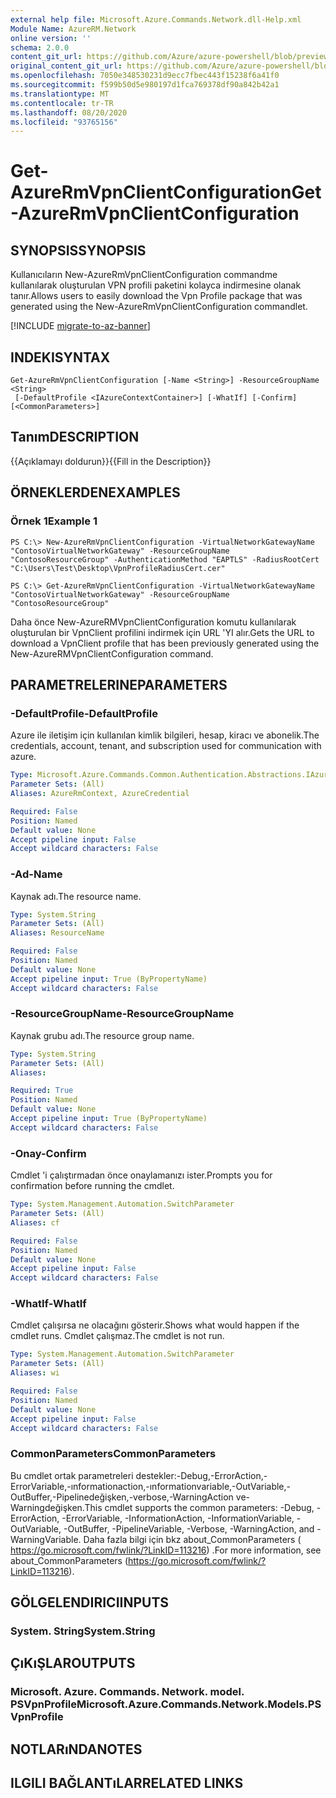```yaml
---
external help file: Microsoft.Azure.Commands.Network.dll-Help.xml
Module Name: AzureRM.Network
online version: ''
schema: 2.0.0
content_git_url: https://github.com/Azure/azure-powershell/blob/preview/src/ResourceManager/Network/Commands.Network/help/Get-AzureRmVpnClientConfiguration.md
original_content_git_url: https://github.com/Azure/azure-powershell/blob/preview/src/ResourceManager/Network/Commands.Network/help/Get-AzureRmVpnClientConfiguration.md
ms.openlocfilehash: 7050e348530231d9ecc7fbec443f15238f6a41f0
ms.sourcegitcommit: f599b50d5e980197d1fca769378df90a842b42a1
ms.translationtype: MT
ms.contentlocale: tr-TR
ms.lasthandoff: 08/20/2020
ms.locfileid: "93765156"
---
```

# <span data-ttu-id="44443-101">Get-AzureRmVpnClientConfiguration</span><span class="sxs-lookup"><span data-stu-id="44443-101">Get-AzureRmVpnClientConfiguration</span></span>

## <span data-ttu-id="44443-102">SYNOPSIS</span><span class="sxs-lookup"><span data-stu-id="44443-102">SYNOPSIS</span></span>
<span data-ttu-id="44443-103">Kullanıcıların New-AzureRmVpnClientConfiguration commandme kullanılarak oluşturulan VPN profili paketini kolayca indirmesine olanak tanır.</span><span class="sxs-lookup"><span data-stu-id="44443-103">Allows users to easily download the Vpn Profile package that was generated using the New-AzureRmVpnClientConfiguration commandlet.</span></span>

[!INCLUDE [migrate-to-az-banner](../../includes/migrate-to-az-banner.md)]

## <span data-ttu-id="44443-104">INDEKI</span><span class="sxs-lookup"><span data-stu-id="44443-104">SYNTAX</span></span>

```
Get-AzureRmVpnClientConfiguration [-Name <String>] -ResourceGroupName <String>
 [-DefaultProfile <IAzureContextContainer>] [-WhatIf] [-Confirm] [<CommonParameters>]
```

## <span data-ttu-id="44443-105">Tanım</span><span class="sxs-lookup"><span data-stu-id="44443-105">DESCRIPTION</span></span>
<span data-ttu-id="44443-106">{{Açıklamayı doldurun}}</span><span class="sxs-lookup"><span data-stu-id="44443-106">{{Fill in the Description}}</span></span>

## <span data-ttu-id="44443-107">ÖRNEKLERDEN</span><span class="sxs-lookup"><span data-stu-id="44443-107">EXAMPLES</span></span>

### <span data-ttu-id="44443-108">Örnek 1</span><span class="sxs-lookup"><span data-stu-id="44443-108">Example 1</span></span>
```
PS C:\> New-AzureRmVpnClientConfiguration -VirtualNetworkGatewayName "ContosoVirtualNetworkGateway" -ResourceGroupName "ContosoResourceGroup" -AuthenticationMethod "EAPTLS" -RadiusRootCert "C:\Users\Test\Desktop\VpnProfileRadiusCert.cer"

PS C:\> Get-AzureRmVpnClientConfiguration -VirtualNetworkGatewayName "ContosoVirtualNetworkGateway" -ResourceGroupName "ContosoResourceGroup"
```

<span data-ttu-id="44443-109">Daha önce New-AzureRMVpnClientConfiguration komutu kullanılarak oluşturulan bir VpnClient profilini indirmek için URL 'YI alır.</span><span class="sxs-lookup"><span data-stu-id="44443-109">Gets the URL to download a VpnClient profile that has been previously generated using the New-AzureRMVpnClientConfiguration command.</span></span>

## <span data-ttu-id="44443-110">PARAMETRELERINE</span><span class="sxs-lookup"><span data-stu-id="44443-110">PARAMETERS</span></span>

### <span data-ttu-id="44443-111">-DefaultProfile</span><span class="sxs-lookup"><span data-stu-id="44443-111">-DefaultProfile</span></span>
<span data-ttu-id="44443-112">Azure ile iletişim için kullanılan kimlik bilgileri, hesap, kiracı ve abonelik.</span><span class="sxs-lookup"><span data-stu-id="44443-112">The credentials, account, tenant, and subscription used for communication with azure.</span></span>
```yaml
Type: Microsoft.Azure.Commands.Common.Authentication.Abstractions.IAzureContextContainer
Parameter Sets: (All)
Aliases: AzureRmContext, AzureCredential

Required: False
Position: Named
Default value: None
Accept pipeline input: False
Accept wildcard characters: False
```

### <span data-ttu-id="44443-113">-Ad</span><span class="sxs-lookup"><span data-stu-id="44443-113">-Name</span></span>
<span data-ttu-id="44443-114">Kaynak adı.</span><span class="sxs-lookup"><span data-stu-id="44443-114">The resource name.</span></span>

```yaml
Type: System.String
Parameter Sets: (All)
Aliases: ResourceName

Required: False
Position: Named
Default value: None
Accept pipeline input: True (ByPropertyName)
Accept wildcard characters: False
```

### <span data-ttu-id="44443-115">-ResourceGroupName</span><span class="sxs-lookup"><span data-stu-id="44443-115">-ResourceGroupName</span></span>
<span data-ttu-id="44443-116">Kaynak grubu adı.</span><span class="sxs-lookup"><span data-stu-id="44443-116">The resource group name.</span></span>

```yaml
Type: System.String
Parameter Sets: (All)
Aliases: 

Required: True
Position: Named
Default value: None
Accept pipeline input: True (ByPropertyName)
Accept wildcard characters: False
```

### <span data-ttu-id="44443-117">-Onay</span><span class="sxs-lookup"><span data-stu-id="44443-117">-Confirm</span></span>
<span data-ttu-id="44443-118">Cmdlet 'i çalıştırmadan önce onaylamanızı ister.</span><span class="sxs-lookup"><span data-stu-id="44443-118">Prompts you for confirmation before running the cmdlet.</span></span>

```yaml
Type: System.Management.Automation.SwitchParameter
Parameter Sets: (All)
Aliases: cf

Required: False
Position: Named
Default value: None
Accept pipeline input: False
Accept wildcard characters: False
```

### <span data-ttu-id="44443-119">-WhatIf</span><span class="sxs-lookup"><span data-stu-id="44443-119">-WhatIf</span></span>
<span data-ttu-id="44443-120">Cmdlet çalışırsa ne olacağını gösterir.</span><span class="sxs-lookup"><span data-stu-id="44443-120">Shows what would happen if the cmdlet runs.</span></span> <span data-ttu-id="44443-121">Cmdlet çalışmaz.</span><span class="sxs-lookup"><span data-stu-id="44443-121">The cmdlet is not run.</span></span>

```yaml
Type: System.Management.Automation.SwitchParameter
Parameter Sets: (All)
Aliases: wi

Required: False
Position: Named
Default value: None
Accept pipeline input: False
Accept wildcard characters: False
```

### <span data-ttu-id="44443-122">CommonParameters</span><span class="sxs-lookup"><span data-stu-id="44443-122">CommonParameters</span></span>
<span data-ttu-id="44443-123">Bu cmdlet ortak parametreleri destekler:-Debug,-ErrorAction,-ErrorVariable,-ınformationaction,-ınformationvariable,-OutVariable,-OutBuffer,-Pipelinedeğişken,-verbose,-WarningAction ve-Warningdeğişken.</span><span class="sxs-lookup"><span data-stu-id="44443-123">This cmdlet supports the common parameters: -Debug, -ErrorAction, -ErrorVariable, -InformationAction, -InformationVariable, -OutVariable, -OutBuffer, -PipelineVariable, -Verbose, -WarningAction, and -WarningVariable.</span></span> <span data-ttu-id="44443-124">Daha fazla bilgi için bkz about_CommonParameters ( https://go.microsoft.com/fwlink/?LinkID=113216) .</span><span class="sxs-lookup"><span data-stu-id="44443-124">For more information, see about_CommonParameters (https://go.microsoft.com/fwlink/?LinkID=113216).</span></span>

## <span data-ttu-id="44443-125">GÖLGELENDIRICI</span><span class="sxs-lookup"><span data-stu-id="44443-125">INPUTS</span></span>

### <span data-ttu-id="44443-126">System. String</span><span class="sxs-lookup"><span data-stu-id="44443-126">System.String</span></span>

## <span data-ttu-id="44443-127">ÇıKıŞLAR</span><span class="sxs-lookup"><span data-stu-id="44443-127">OUTPUTS</span></span>

### <span data-ttu-id="44443-128">Microsoft. Azure. Commands. Network. model. PSVpnProfile</span><span class="sxs-lookup"><span data-stu-id="44443-128">Microsoft.Azure.Commands.Network.Models.PSVpnProfile</span></span>

## <span data-ttu-id="44443-129">NOTLARıNDA</span><span class="sxs-lookup"><span data-stu-id="44443-129">NOTES</span></span>

## <span data-ttu-id="44443-130">ILGILI BAĞLANTıLAR</span><span class="sxs-lookup"><span data-stu-id="44443-130">RELATED LINKS</span></span>

